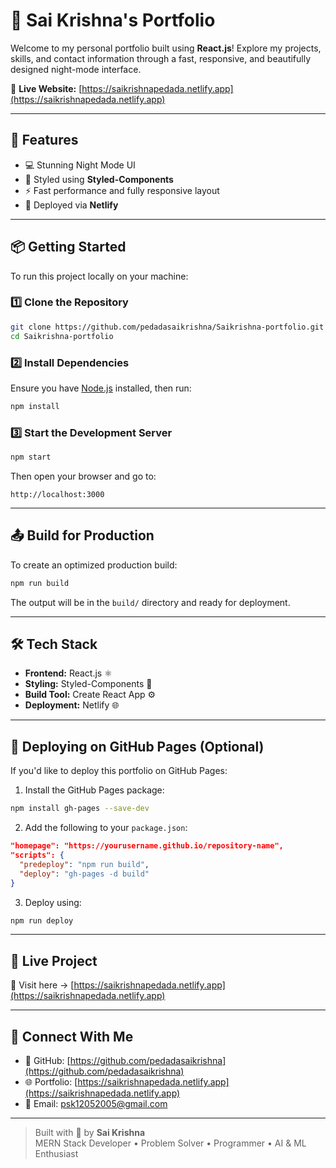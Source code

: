 # 🚀 Sai Krishna's Portfolio

Welcome to my personal portfolio built using **React.js**! Explore my projects, skills, and contact information through a fast, responsive, and beautifully designed night-mode interface.

🔗 **Live Website:** [https://saikrishnapedada.netlify.app](https://saikrishnapedada.netlify.app)

---

## 🌟 Features

- 💻 Stunning Night Mode UI
- 🎨 Styled using **Styled-Components**
- ⚡ Fast performance and fully responsive layout
- 🚀 Deployed via **Netlify**

---

## 📦 Getting Started

To run this project locally on your machine:

### 1️⃣ Clone the Repository

```bash
git clone https://github.com/pedadasaikrishna/Saikrishna-portfolio.git
cd Saikrishna-portfolio
```

### 2️⃣ Install Dependencies

Ensure you have [Node.js](https://nodejs.org) installed, then run:

```bash
npm install
```

### 3️⃣ Start the Development Server

```bash
npm start
```

Then open your browser and go to:

```
http://localhost:3000
```

---

## 📤 Build for Production

To create an optimized production build:

```bash
npm run build
```

The output will be in the `build/` directory and ready for deployment.

---

## 🛠️ Tech Stack

- **Frontend:** React.js ⚛️  
- **Styling:** Styled-Components 💅  
- **Build Tool:** Create React App ⚙️  
- **Deployment:** Netlify 🌐

---

## 🚀 Deploying on GitHub Pages (Optional)

If you'd like to deploy this portfolio on GitHub Pages:

1. Install the GitHub Pages package:

```bash
npm install gh-pages --save-dev
```

2. Add the following to your `package.json`:

```json
"homepage": "https://yourusername.github.io/repository-name",
"scripts": {
  "predeploy": "npm run build",
  "deploy": "gh-pages -d build"
}
```

3. Deploy using:

```bash
npm run deploy
```

---

## 🔗 Live Project

🌟 Visit here → [https://saikrishnapedada.netlify.app](https://saikrishnapedada.netlify.app)

---

## 🙌 Connect With Me

- 🔗 GitHub: [https://github.com/pedadasaikrishna](https://github.com/pedadasaikrishna)  
- 🌐 Portfolio: [https://saikrishnapedada.netlify.app](https://saikrishnapedada.netlify.app)  
- 📧 Email: psk12052005@gmail.com 

---

> Built with 💖 by **Sai Krishna**  
> MERN Stack Developer • Problem Solver • Programmer • AI & ML Enthusiast
